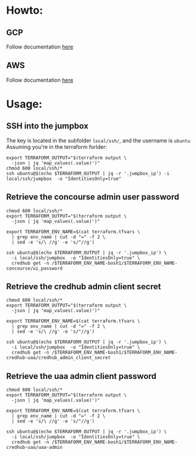 # Howto:
## GCP
Follow documentation [here](terraform/gcp/README.md)

## AWS
Follow documentation [here](terraform/aws/README.md)

# Usage:
## SSH into the jumpbox
The key is located in the subfolder `local/ssh/`, and the username is `ubuntu`  
Assuming you're in the terraform forlder:
```
export TERRAFORM_OUTPUT="$(terraform output \
  -json | jq 'map_values(.value)')"
chmod 600 local/ssh/*
ssh ubuntu@$(echo $TERRAFORM_OUTPUT | jq -r '.jumpbox_ip') -i local/ssh/jumpbox  -o "IdentitiesOnly=true"
```

## Retrieve the concourse admin user password
```
chmod 600 local/ssh/*
export TERRAFORM_OUTPUT="$(terraform output \
  -json | jq 'map_values(.value)')"

export TERRAFORM_ENV_NAME=$(cat terraform.tfvars \
  | grep env_name | cut -d "=" -f 2 \
  | sed -e 's/\ //g' -e 's/"//g')

ssh ubuntu@$(echo $TERRAFORM_OUTPUT | jq -r '.jumpbox_ip') \
  -i local/ssh/jumpbox  -o "IdentitiesOnly=true" \
  credhub get -n /$TERRAFORM_ENV_NAME-bosh1/$TERRAFORM_ENV_NAME-concourse/ui_password
```

## Retrieve the credhub admin client secret
```
chmod 600 local/ssh/*
export TERRAFORM_OUTPUT="$(terraform output \
  -json | jq 'map_values(.value)')"

export TERRAFORM_ENV_NAME=$(cat terraform.tfvars \
  | grep env_name | cut -d "=" -f 2 \
  | sed -e 's/\ //g' -e 's/"//g')

ssh ubuntu@$(echo $TERRAFORM_OUTPUT | jq -r '.jumpbox_ip') \
  -i local/ssh/jumpbox  -o "IdentitiesOnly=true" \
  credhub get -n /$TERRAFORM_ENV_NAME-bosh1/$TERRAFORM_ENV_NAME-credhub-uaa/credhub_admin_client_secret
```

## Retrieve the uaa admin client password
```
chmod 600 local/ssh/*
export TERRAFORM_OUTPUT="$(terraform output \
  -json | jq 'map_values(.value)')"

export TERRAFORM_ENV_NAME=$(cat terraform.tfvars \
  | grep env_name | cut -d "=" -f 2 \
  | sed -e 's/\ //g' -e 's/"//g')

ssh ubuntu@$(echo $TERRAFORM_OUTPUT | jq -r '.jumpbox_ip') \
  -i local/ssh/jumpbox  -o "IdentitiesOnly=true" \
  credhub get -n /$TERRAFORM_ENV_NAME-bosh1/$TERRAFORM_ENV_NAME-credhub-uaa/uaa-admin
```